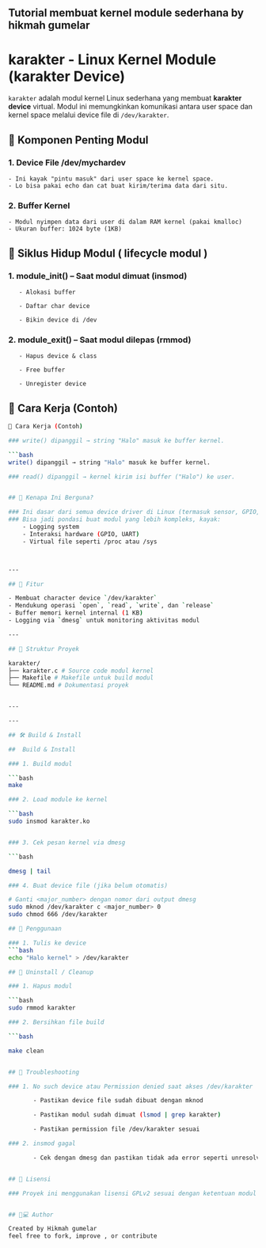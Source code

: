 ## Tutorial membuat kernel module sederhana by hikmah gumelar


# karakter - Linux Kernel Module (karakter Device)

`karakter` adalah modul kernel Linux sederhana yang membuat **karakter device** virtual. Modul ini memungkinkan komunikasi antara user space dan kernel space melalui device file di `/dev/karakter`.
## 🧩 Komponen Penting Modul

### 1. Device File /dev/mychardev
    - Ini kayak "pintu masuk" dari user space ke kernel space.
    - Lo bisa pakai echo dan cat buat kirim/terima data dari situ.
### 2. Buffer Kernel
    - Modul nyimpen data dari user di dalam RAM kernel (pakai kmalloc)
    - Ukuran buffer: 1024 byte (1KB)


## 🔁 Siklus Hidup Modul ( lifecycle modul )


### 1. module_init() – Saat modul dimuat (insmod)

       - Alokasi buffer

       - Daftar char device

       - Bikin device di /dev

### 2. module_exit() – Saat modul dilepas (rmmod)

       - Hapus device & class

       - Free buffer

       - Unregister device


## 🧪 Cara Kerja (Contoh)

```bash 
🧪 Cara Kerja (Contoh)

### write() dipanggil → string "Halo" masuk ke buffer kernel.

```bash
write() dipanggil → string "Halo" masuk ke buffer kernel.

### read() dipanggil → kernel kirim isi buffer ("Halo") ke user.


## 🧠 Kenapa Ini Berguna?

### Ini dasar dari semua device driver di Linux (termasuk sensor, GPIO, dsb).
### Bisa jadi pondasi buat modul yang lebih kompleks, kayak:
    - Logging system
    - Interaksi hardware (GPIO, UART)
    - Virtual file seperti /proc atau /sys



---

## 🧰 Fitur

- Membuat character device `/dev/karakter`
- Mendukung operasi `open`, `read`, `write`, dan `release`
- Buffer memori kernel internal (1 KB)
- Logging via `dmesg` untuk monitoring aktivitas modul

---

## 📁 Struktur Proyek

karakter/
├── karakter.c # Source code modul kernel
├── Makefile # Makefile untuk build modul
└── README.md # Dokumentasi proyek


---

---

## 🛠️ Build & Install

##  Build & Install

### 1. Build modul

```bash
make

### 2. Load module ke kernel

```bash
sudo insmod karakter.ko


### 3. Cek pesan kernel via dmesg

```bash

dmesg | tail

### 4. Buat device file (jika belum otomatis)

# Ganti <major_number> dengan nomor dari output dmesg
sudo mknod /dev/karakter c <major_number> 0
sudo chmod 666 /dev/karakter

## 🚀 Penggunaan

### 1. Tulis ke device
```bash
echo "Halo kernel" > /dev/karakter

## 🧼 Uninstall / Cleanup

### 1. Hapus modul

```bash
sudo rmmod karakter

### 2. Bersihkan file build

```bash

make clean


## 🐛 Troubleshooting

### 1. No such device atau Permission denied saat akses /dev/karakter

       - Pastikan device file sudah dibuat dengan mknod

       - Pastikan modul sudah dimuat (lsmod | grep karakter)

       - Pastikan permission file /dev/karakter sesuai

### 2. insmod gagal

       - Cek dengan dmesg dan pastikan tidak ada error seperti unresolved symbols


## 📄 Lisensi

### Proyek ini menggunakan lisensi GPLv2 sesuai dengan ketentuan modul kernel Linux.


## 👨💻 Author

Created by Hikmah gumelar
feel free to fork, improve , or contribute


